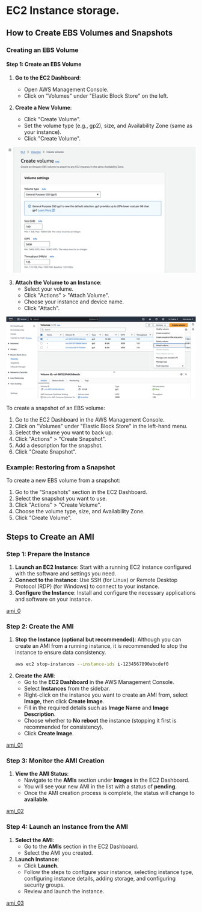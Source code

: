 # EC2 Instance storage.

## How to Create EBS Volumes and Snapshots


### Creating an EBS Volume

#### Step 1: Create an EBS Volume

1. **Go to the EC2 Dashboard**:
   - Open AWS Management Console.
   - Click on "Volumes" under "Elastic Block Store" on the left.

2. **Create a New Volume**:
   - Click "Create Volume".
   - Set the volume type (e.g., gp2), size, and Availability Zone (same as your instance).
   - Click "Create Volume".

![ebs_01](https://github.com/shiva-kumar-biru/aws_cloud/blob/main/projects/ec2-instance-management/docs/ebs_01.png)

3. **Attach the Volume to an Instance**:
   - Select your volume.
   - Click "Actions" > "Attach Volume".
   - Choose your instance and device name.
   - Click "Attach".

![ebs_02](https://github.com/shiva-kumar-biru/aws_cloud/blob/main/projects/ec2-instance-management/docs/ebs_02.png)

To create a snapshot of an EBS volume:

1. Go to the EC2 Dashboard in the AWS Management Console.
2. Click on "Volumes" under "Elastic Block Store" in the left-hand menu.
3. Select the volume you want to back up.
4. Click "Actions" > "Create Snapshot".
5. Add a description for the snapshot.
6. Click "Create Snapshot".

### Example: Restoring from a Snapshot

To create a new EBS volume from a snapshot:

1. Go to the "Snapshots" section in the EC2 Dashboard.
2. Select the snapshot you want to use.
3. Click "Actions" > "Create Volume".
4. Choose the volume type, size, and Availability Zone.
5. Click "Create Volume".




## Steps to Create an AMI

### Step 1: Prepare the Instance

1. **Launch an EC2 Instance**: Start with a running EC2 instance configured with the software and settings you need.
2. **Connect to the Instance**: Use SSH (for Linux) or Remote Desktop Protocol (RDP) (for Windows) to connect to your instance.
3. **Configure the Instance**: Install and configure the necessary applications and software on your instance.

[ami_0](https://github.com/shiva-kumar-biru/aws_cloud/blob/main/projects/ec2-instance-management/docs/ami_0.png)

### Step 2: Create the AMI

1. **Stop the Instance (optional but recommended)**: Although you can create an AMI from a running instance, it is recommended to stop the instance to ensure data consistency.
    ```bash
    aws ec2 stop-instances --instance-ids i-1234567890abcdef0
    ```
2. **Create the AMI**:
    - Go to the **EC2 Dashboard** in the AWS Management Console.
    - Select **Instances** from the sidebar.
    - Right-click on the instance you want to create an AMI from, select **Image**, then click **Create Image**.
    - Fill in the required details such as **Image Name** and **Image Description**.
    - Choose whether to **No reboot** the instance (stopping it first is recommended for consistency).
    - Click **Create Image**.

[ami_01](https://github.com/shiva-kumar-biru/aws_cloud/blob/main/projects/ec2-instance-management/docs/ami_01.png)

### Step 3: Monitor the AMI Creation

1. **View the AMI Status**:
    - Navigate to the **AMIs** section under **Images** in the EC2 Dashboard.
    - You will see your new AMI in the list with a status of **pending**.
    - Once the AMI creation process is complete, the status will change to **available**.
  

[ami_02](https://github.com/shiva-kumar-biru/aws_cloud/blob/main/projects/ec2-instance-management/docs/ami_02.png)


### Step 4: Launch an Instance from the AMI

1. **Select the AMI**:
    - Go to the **AMIs** section in the EC2 Dashboard.
    - Select the AMI you created.
2. **Launch Instance**:
    - Click **Launch**.
    - Follow the steps to configure your instance, selecting instance type, configuring instance details, adding storage, and configuring security groups.
    - Review and launch the instance.

[ami_03](https://github.com/shiva-kumar-biru/aws_cloud/blob/main/projects/ec2-instance-management/docs/ami_03.png)



